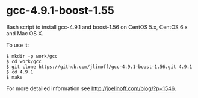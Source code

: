 gcc-4.9.1-boost-1.55
====================

Bash script to install gcc-4.9.1 and boost-1.56 on CentOS 5.x, CentOS 6.x and Mac OS X.

To use it:

    $ mkdir -p work/gcc
    $ cd work/gcc
    $ git clone https://github.com/jlinoff/gcc-4.9.1-boost-1.56.git 4.9.1
    $ cd 4.9.1
    $ make

For more detailed information see http://joelinoff.com/blog/?p=1546.
